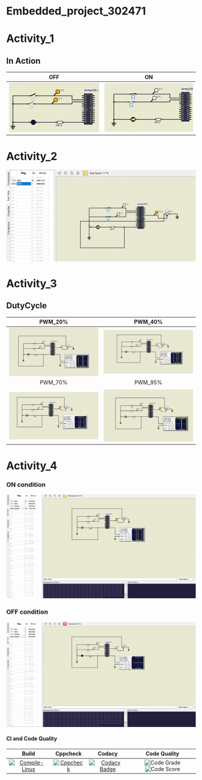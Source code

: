 # Embedded_project_302471

# Activity_1
 ## In Action

|OFF|ON|
|:--:|:--:|
|![OFF](https://github.com/302471/Embedded-Activities/blob/main/simulation/LED%20OFF.png)|![ON](https://github.com/302471/Embedded-Activities/blob/main/simulation/LED%20ON.png)|

# Activity_2
 ![ADC](https://github.com/302471/Embedded-Activities/blob/main/simulation/ADC.png)

# Activity_3
## DutyCycle

|PWM_20%|PWM_40%|
|:--:|:--:|
|![PWM_20%_Dutycycle](https://github.com/302471/Embedded-Activities/blob/main/simulation/PWM_20%25_Dutycycle.png)|![PWM_40%_Dutycycle](https://github.com/302471/Embedded-Activities/blob/main/simulation/PWM_40%25_Dutycycle.png)
|PWM_70%|PWM_95%|
|   |   |
![PWM_70%_Dutycycle](https://github.com/302471/Embedded-Activities/blob/main/simulation/PWM_70%25_Dutycycle.png)|![PWM_95%_Dutycycle](https://github.com/302471/Embedded-Activities/blob/main/simulation/PWM_95%25_Dutycycle.png)

# Activity_4

### ON condition
![activity4ON](https://github.com/302471/Embedded-Activities/blob/main/simulation/act4.1.png)

### OFF condition

![activity4OFF](https://github.com/302471/Embedded-Activities/blob/main/simulation/act4.png)


#### CI and Code Quality

|Build|Cppcheck|Codacy|Code Quality|
|:--:|:--:|:--:|:--:|
|[![Compile-Linux](https://github.com/302471/Embedded-project_302471/actions/workflows/compile.yml/badge.svg)](https://github.com/302471/Embedded-project_302471/actions/workflows/compile.yml)| [![Cppcheck](https://github.com/302471/Embedded-Activities/actions/workflows/CodeQuality.yml/badge.svg)](https://github.com/302471/Embedded-Activities/actions/workflows/CodeQuality.yml)| [![Codacy Badge](https://app.codacy.com/project/badge/Grade/57eca8865c3b448ba60156faa3b44bbb)](https://www.codacy.com/gh/302471/Embedded-Activities/dashboard?utm_source=github.com&amp;utm_medium=referral&amp;utm_content=302471/Embedded-Activities&amp;utm_campaign=Badge_Grade)| ![Code Grade](https://www.code-inspector.com/project/25809/status/svg) ![Code Score](https://www.code-inspector.com/project/25809/score/svg)
   

